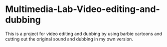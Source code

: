 # Multimedia-Lab-Video-editing-and-dubbing
This is a project for video editing and dubbing by using barbie cartoons and cutting out the original sound and dubbing in my own version.
